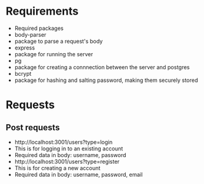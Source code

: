 # Requirements
- Required packages
 - body-parser
  - package to parse a request's body
 - express
  - package for running the server
 - pg
  - package for creating a connnection between the server and postgres
 - bcrypt
  - package for hashing and salting password, making them securely stored
 # Requests
 ## Post requests
 - http://localhost:3001/users?type=login
  - This is for logging in to an existing account
  - Required data in body: username, password
 - http://localhost:3001/users?type=register
  - This is for creating a new account
  - Required data in body: username, password, email